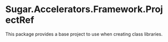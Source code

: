 # Sugar.Accelerators.Framework.ProjectRef

This package provides a base project to use when creating class libraries.
